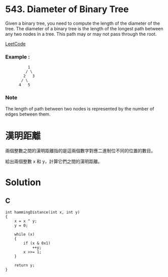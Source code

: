 #  543. Diameter of Binary Tree
Given a binary tree, you need to compute the length of the diameter of the tree. The diameter of a binary tree is the length of the longest path between any two nodes in a tree. This path may or may not pass through the root.

[LeetCode](https://leetcode.com/problems/hamming-distance/)

### Example :
```
          1
         / \
        2   3
       / \     
      4   5    
```

### Note
The length of path between two nodes is represented by the number of edges between them.


#  漢明距離
兩個整數之間的漢明距離指的是這兩個數字對應二進制位不同的位置的數目。

給出兩個整數 x 和 y，計算它們之間的漢明距離。


# Solution  

## C

```
int hammingDistance(int x, int y)
{
    x = x ^ y;
    y = 0;

    while (x)
    {
        if (x & 0x1)
            ++y;
        x >>= 1;
    }

    return y;
}
```


